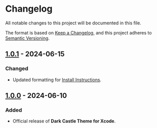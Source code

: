# Changelog

All notable changes to this project will be documented in this file.

The format is based on [Keep a Changelog](https://keepachangelog.com/en/1.1.0/),
and this project adheres to [Semantic Versioning](https://semver.org/spec/v2.0.0.html).

## [1.0.1] - 2024-06-15

### Changed

- Updated formatting for [Install Instructions](../INSTALL.md).

## [1.0.0] - 2024-06-10

### Added

- Official release of **Dark Castle Theme for Xcode**.

[1.0.1]: https://github.com/scottgriv/Dark-Castle-Xcode/compare/v1.0.0...v1.0.1
[1.0.0]: https://github.com/scottgriv/Dark-Castle-Xcode/releases/tag/v1.0.0

